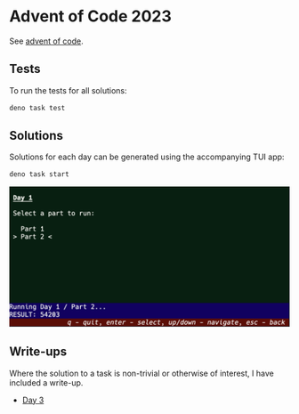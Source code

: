 # Advent of Code 2023

See [advent of code](https://adventofcode.com/).

## Tests

To run the tests for all solutions:

```sh
deno task test
```

## Solutions

Solutions for each day can be generated using the accompanying TUI app:

```sh
deno task start
```

![TUI](docs/tui.png)

## Write-ups

Where the solution to a task is non-trivial or otherwise of interest, I have included a write-up.

- [Day 3](days/3/WRITEUP.md)
